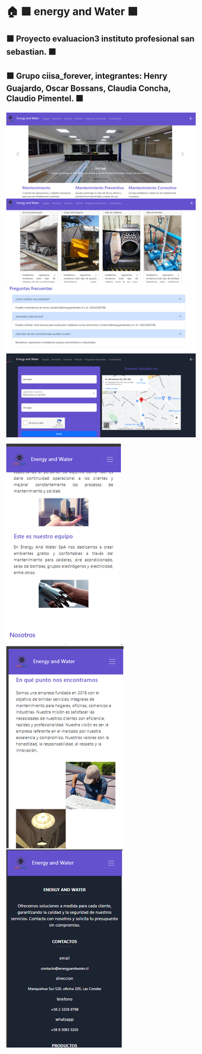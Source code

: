 # :house: :purple_square: energy and Water :purple_square: 
##  :purple_square:  Proyecto evaluacion3 instituto profesional san sebastian. :purple_square:
##  :purple_square:  Grupo ciisa_forever, integrantes: Henry Guajardo, Oscar Bossans, Claudia Concha, Claudio Pimentel. :purple_square:
![](https://github.com/henryguajard/frontEv3/blob/main/image/imageReadme/energy1.png)
![](https://github.com/henryguajard/frontEv3/blob/main/image/imageReadme/energy2.png)
![](https://github.com/henryguajard/frontEv3/blob/main/image/imageReadme/energy3.png)
![](https://github.com/henryguajard/frontEv3/blob/main/image/imageReadme/energy4.png)

![](https://github.com/henryguajard/frontEv3/blob/main/image/imageReadme/energy5.png).  ![](https://github.com/henryguajard/frontEv3/blob/main/image/imageReadme/energy6.png)   ![](https://github.com/henryguajard/frontEv3/blob/main/image/imageReadme/energy7.png)     

